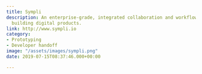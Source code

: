 ```yaml
---
title: Sympli
description: An enterprise-grade, integrated collaboration and workflow platform for
  building digital products.
link: http://www.sympli.io
category:
- Prototyping
- Developer handoff
image: "/assets/images/sympli.png"
date: 2019-07-15T08:37:46.000+00:00

---
```

